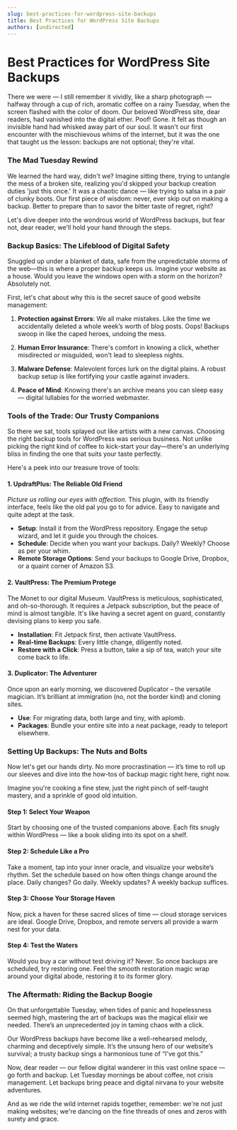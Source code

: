 ```yaml
---
slug: best-practices-for-wordpress-site-backups
title: Best Practices for WordPress Site Backups
authors: [undirected]
---
```



# Best Practices for WordPress Site Backups

There we were — I still remember it vividly, like a sharp photograph — halfway through a cup of rich, aromatic coffee on a rainy Tuesday, when the screen flashed with the color of doom. Our beloved WordPress site, dear readers, had vanished into the digital ether. Poof! Gone. It felt as though an invisible hand had whisked away part of our soul. It wasn't our first encounter with the mischievous whims of the internet, but it was the one that taught us the lesson: backups are not optional; they're vital.

### The Mad Tuesday Rewind

We learned the hard way, didn't we? Imagine sitting there, trying to untangle the mess of a broken site, realizing you'd skipped your backup creation duties 'just this once.' It was a chaotic dance — like trying to salsa in a pair of clunky boots. Our first piece of wisdom: never, ever skip out on making a backup. Better to prepare than to savor the bitter taste of regret, right?

Let's dive deeper into the wondrous world of WordPress backups, but fear not, dear reader, we'll hold your hand through the steps.

### Backup Basics: The Lifeblood of Digital Safety

Snuggled up under a blanket of data, safe from the unpredictable storms of the web—this is where a proper backup keeps us. Imagine your website as a house. Would you leave the windows open with a storm on the horizon? Absolutely not. 

First, let's chat about why this is the secret sauce of good website management:

1. **Protection against Errors**: We all make mistakes. Like the time we accidentally deleted a whole week’s worth of blog posts. Oops! Backups swoop in like the caped heroes, undoing the mess.

2. **Human Error Insurance**: There's comfort in knowing a click, whether misdirected or misguided, won't lead to sleepless nights.

3. **Malware Defense**: Malevolent forces lurk on the digital plains. A robust backup setup is like fortifying your castle against invaders.

4. **Peace of Mind**: Knowing there's an archive means you can sleep easy — digital lullabies for the worried webmaster.

### Tools of the Trade: Our Trusty Companions

So there we sat, tools splayed out like artists with a new canvas. Choosing the right backup tools for WordPress was serious business. Not unlike picking the right kind of coffee to kick-start your day—there's an underlying bliss in finding the one that suits your taste perfectly.

Here's a peek into our treasure trove of tools:

#### **1. UpdraftPlus: The Reliable Old Friend**

*Picture us rolling our eyes with affection.* This plugin, with its friendly interface, feels like the old pal you go to for advice. Easy to navigate and quite adept at the task.

- **Setup**: Install it from the WordPress repository. Engage the setup wizard, and let it guide you through the choices.
- **Schedule**: Decide when you want your backups. Daily? Weekly? Choose as per your whim.
- **Remote Storage Options**: Send your backups to Google Drive, Dropbox, or a quaint corner of Amazon S3.

#### **2. VaultPress: The Premium Protege**

The Monet to our digital Museum. VaultPress is meticulous, sophisticated, and oh-so-thorough. It requires a Jetpack subscription, but the peace of mind is almost tangible. It's like having a secret agent on guard, constantly devising plans to keep you safe.

- **Installation**: Fit Jetpack first, then activate VaultPress.
- **Real-time Backups**: Every little change, diligently noted.
- **Restore with a Click**: Press a button, take a sip of tea, watch your site come back to life.

#### **3. Duplicator: The Adventurer**

Once upon an early morning, we discovered Duplicator – the versatile magician. It’s brilliant at immigration (no, not the border kind) and cloning sites.

- **Use**: For migrating data, both large and tiny, with aplomb.
- **Packages**: Bundle your entire site into a neat package, ready to teleport elsewhere.

### Setting Up Backups: The Nuts and Bolts

Now let's get our hands dirty. No more procrastination — it’s time to roll up our sleeves and dive into the how-tos of backup magic right here, right now. 

Imagine you're cooking a fine stew, just the right pinch of self-taught mastery, and a sprinkle of good old intuition.

#### Step 1: **Select Your Weapon**

Start by choosing one of the trusted companions above. Each fits snugly within WordPress — like a book sliding into its spot on a shelf.

#### Step 2: **Schedule Like a Pro**

Take a moment, tap into your inner oracle, and visualize your website’s rhythm. Set the schedule based on how often things change around the place. Daily changes? Go daily. Weekly updates? A weekly backup suffices.

#### Step 3: **Choose Your Storage Haven**

Now, pick a haven for these sacred slices of time — cloud storage services are ideal. Google Drive, Dropbox, and remote servers all provide a warm nest for your data.

#### Step 4: **Test the Waters**

Would you buy a car without test driving it? Never. So once backups are scheduled, try restoring one. Feel the smooth restoration magic wrap around your digital abode, restoring it to its former glory.

### The Aftermath: Riding the Backup Boogie

On that unforgettable Tuesday, when tides of panic and hopelessness seemed high, mastering the art of backups was the magical elixir we needed. There’s an unprecedented joy in taming chaos with a click.

Our WordPress backups have become like a well-rehearsed melody, charming and deceptively simple. It’s the unsung hero of our website’s survival; a trusty backup sings a harmonious tune of “I’ve got this.”

Now, dear reader — our fellow digital wanderer in this vast online space — go forth and backup. Let Tuesday mornings be about coffee, not crisis management. Let backups bring peace and digital nirvana to your website adventures.

And as we ride the wild internet rapids together, remember: we're not just making websites; we're dancing on the fine threads of ones and zeros with surety and grace.
```